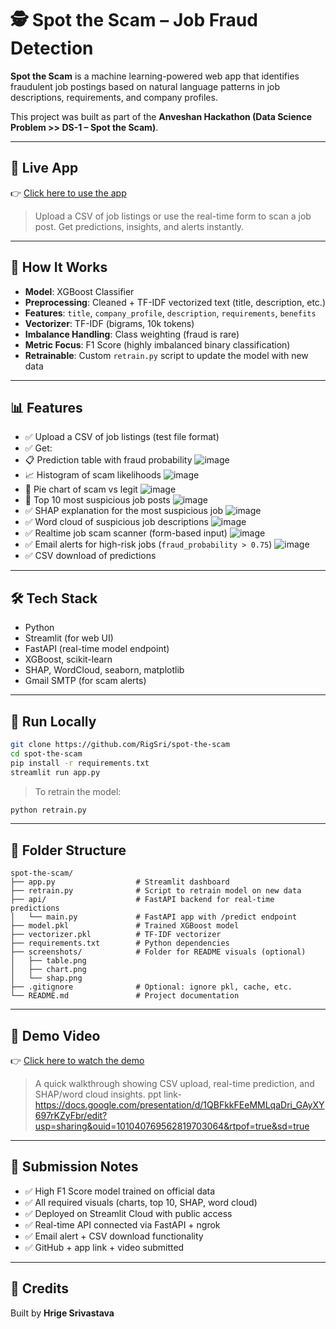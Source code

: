 # 🕵️ Spot the Scam – Job Fraud Detection

**Spot the Scam** is a machine learning-powered web app that identifies fraudulent job postings based on natural language patterns in job descriptions, requirements, and company profiles.

This project was built as part of the **Anveshan Hackathon (Data Science Problem >> DS-1 – Spot the Scam)**.

---

## 🔗 Live App  
👉 [Click here to use the app](https://spot-the-scam-ji6i2zundtybhuur8kryey.streamlit.app/)

> Upload a CSV of job listings or use the real-time form to scan a job post. Get predictions, insights, and alerts instantly.

---

## 🧠 How It Works

- **Model**: XGBoost Classifier  
- **Preprocessing**: Cleaned + TF-IDF vectorized text (title, description, etc.)
- **Features**: `title`, `company_profile`, `description`, `requirements`, `benefits`
- **Vectorizer**: TF-IDF (bigrams, 10k tokens)
- **Imbalance Handling**: Class weighting (fraud is rare)
- **Metric Focus**: F1 Score (highly imbalanced binary classification)
- **Retrainable**: Custom `retrain.py` script to update the model with new data

---

## 📊 Features

- ✅ Upload a CSV of job listings (test file format)
- ✅ Get:
- 📋 Prediction table with fraud probability
  ![image](https://github.com/user-attachments/assets/98027c4c-ed11-4730-994a-fd627972585b)
- 📈 Histogram of scam likelihoods
  ![image](https://github.com/user-attachments/assets/f224bd92-dabb-4f70-993c-e277ebde684a)
- 🥧 Pie chart of scam vs legit
  ![image](https://github.com/user-attachments/assets/05aca6d6-188b-4a40-88a9-3b1e0afc81e2)
- 🚨 Top 10 most suspicious job posts
  ![image](https://github.com/user-attachments/assets/b4b09e5c-429b-4f80-b1ad-cafe0c0e3fb1)
- ✅ SHAP explanation for the most suspicious job
  ![image](https://github.com/user-attachments/assets/20fe6dd0-9de6-4ea3-8c8d-b087398edb7b)
- ✅ Word cloud of suspicious job descriptions
  ![image](https://github.com/user-attachments/assets/4033c7fd-d3e5-408c-b74b-a9de0fa3e0de)
- ✅ Realtime job scam scanner (form-based input)
  ![image](https://github.com/user-attachments/assets/4a4ba186-057f-4948-b898-d56b7168f5de)
- ✅ Email alerts for high-risk jobs (`fraud_probability > 0.75`)
  ![image](https://github.com/user-attachments/assets/94af3288-9026-4198-beea-59328939309f)
- ✅ CSV download of predictions
---

## 🛠 Tech Stack

- Python
- Streamlit (for web UI)
- FastAPI (real-time model endpoint)
- XGBoost, scikit-learn
- SHAP, WordCloud, seaborn, matplotlib
- Gmail SMTP (for scam alerts)

---

## 🧪 Run Locally

```bash
git clone https://github.com/RigSri/spot-the-scam
cd spot-the-scam
pip install -r requirements.txt
streamlit run app.py
````

> To retrain the model:

```bash
python retrain.py
```

---

## 📁 Folder Structure

```plaintext
spot-the-scam/
├── app.py                  # Streamlit dashboard
├── retrain.py              # Script to retrain model on new data
├── api/                    # FastAPI backend for real-time predictions
│   └── main.py             # FastAPI app with /predict endpoint
├── model.pkl               # Trained XGBoost model
├── vectorizer.pkl          # TF-IDF vectorizer
├── requirements.txt        # Python dependencies
├── screenshots/            # Folder for README visuals (optional)
│   ├── table.png
│   ├── chart.png
│   └── shap.png
├── .gitignore              # Optional: ignore pkl, cache, etc.
└── README.md               # Project documentation
```

---

## 🎥 Demo Video

👉 [Click here to watch the demo](https://drive.google.com/file/d/1JWoK4pNx7akIe8cuLNVjcCrPvp-f9jLu/view?usp=sharing)

> A quick walkthrough showing CSV upload, real-time prediction, and SHAP/word cloud insights.
ppt link- https://docs.google.com/presentation/d/1QBFkkFEeMMLqaDri_GAyXY697rKZyFbr/edit?usp=sharing&ouid=101040769562819703064&rtpof=true&sd=true
---

## 🏁 Submission Notes

* ✅ High F1 Score model trained on official data
* ✅ All required visuals (charts, top 10, SHAP, word cloud)
* ✅ Deployed on Streamlit Cloud with public access
* ✅ Real-time API connected via FastAPI + ngrok
* ✅ Email alert + CSV download functionality
* ✅ GitHub + app link + video submitted

---

## 🙌 Credits

Built by **Hrige Srivastava**
